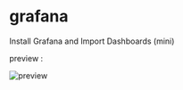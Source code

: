 # grafana
Install Grafana and Import Dashboards (mini)



preview :


![preview](https://github.com/OuTiS92/grafana/assets/33751897/0bccea7f-91bc-4331-bc7c-93f6d28813d1)
